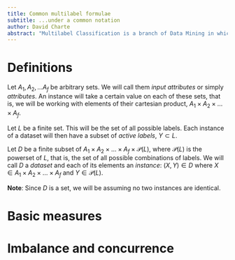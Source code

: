```yaml
---
title: Common multilabel formulae
subtitle: ...under a common notation
author: David Charte
abstract: "Multilabel Classification is a branch of Data Mining in which many different metrics and equations are defined. Each author uses different notation and basic definitions, thus difficulting the coherence of future papers where some of these formulas are used. This is a document where the multilabel scenario is presented with simple basic definitions, and a list of commonly used formulas are rigurously adapted to this notation, in an attempt to introduce them in a clear way."
---
```


# Definitions

Let $A_1, A_2, \dots A_f$ be arbitrary sets. We will call them *input attributes*
or simply *attributes*. An instance will take a certain value on each of these
sets, that is, we will be working with elements of their cartesian product,
$A_1\times A_2\times\dots\times A_f$.

Let $L$ be a finite set. This will be the set of all
possible labels. Each instance of a dataset will then have a subset of *active
labels*, $Y \subset L$.

Let $D$ be a finite subset of $A_1\times A_2\times\dots\times A_f\times\mathcal{P}(L)$,
where $\mathcal{P}(L)$ is the powerset of $L$, that is, the set of all possible
combinations of labels. We will call $D$ a *dataset* and each of its elements
an *instance*: $(X, Y)\in D$ where $X\in A_1\times A_2\times\dots\times A_f$ and
$Y \in\mathcal{P}(L)$.

**Note**: Since $D$ is a set, we will be assuming no two instances are identical.

# Basic measures

# Imbalance and concurrence
